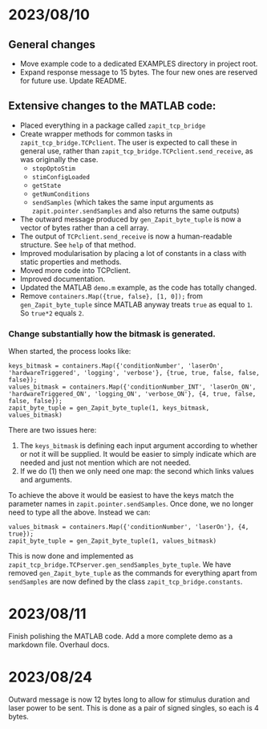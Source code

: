 
# 2023/08/10 

## General changes
* Move example code to a dedicated EXAMPLES directory in project root.
* Expand response message to 15 bytes. The four new ones are reserved for future use. Update README.

## Extensive changes to the MATLAB code:
* Placed everything in a package called `zapit_tcp_bridge`
* Create wrapper methods for common tasks in `zapit_tcp_bridge.TCPclient`. The user is expected to call these in general use, rather than `zapit_tcp_bridge.TCPclient.send_receive`, as was originally the case.
  * `stopOptoStim`
  * `stimConfigLoaded`
  * `getState`
  * `getNumConditions`
  * `sendSamples` (which takes the same input arguments as `zapit.pointer.sendSamples` and 
    also returns the same outputs)
* The outward message produced by `gen_Zapit_byte_tuple` is now a vector of bytes rather than a cell array.
* The output of `TCPclient.send_receive` is now a human-readable structure. See `help` of that method.
* Improved modularisation by placing a lot of constants in a class with static properties and methods.
* Moved more code into TCPclient.
* Improved documentation. 
* Updated the MATLAB `demo.m` example, as the code has totally changed. 
* Remove `containers.Map({true, false}, [1, 0]);` from `gen_Zapit_byte_tuple` since MATLAB anyway treats `true` as equal to `1`. So `true*2` equals `2`. 


### Change substantially how the bitmask is generated. 
When started, the process looks like:

```
keys_bitmask = containers.Map({'conditionNumber', 'laserOn', 'hardwareTriggered', 'logging', 'verbose'}, {true, true, false, false, false});
values_bitmask = containers.Map({'conditionNumber_INT', 'laserOn_ON', 'hardwareTriggered_ON', 'logging_ON', 'verbose_ON'}, {4, true, false, false, false});
zapit_byte_tuple = gen_Zapit_byte_tuple(1, keys_bitmask, values_bitmask)
```

There are two issues here:
1. The `keys_bitmask` is defining each input argument according to whether or not it will be supplied. 
It would be easier to simply indicate which are needed and just not mention which are not needed.
2. If we do (1) then we only need one map: the second which links values and arguments. 

To achieve the above it would be easiest to have the keys match the parameter names in `zapit.pointer.sendSamples`.
Once done, we no longer need to type all the above. 
Instead we can:

```
values_bitmask = containers.Map({'conditionNumber', 'laserOn'}, {4, true});
zapit_byte_tuple = gen_Zapit_byte_tuple(1, values_bitmask)
```

This is now done and implemented as `zapit_tcp_bridge.TCPserver.gen_sendSamples_byte_tuple`.
We have removed `gen_Zapit_byte_tuple` as the commands for everything apart from `sendSamples` are now defined by the class `zapit_tcp_bridge.constants`.


# 2023/08/11
Finish polishing the MATLAB code. Add a more complete demo as a markdown file. 
Overhaul docs.

# 2023/08/24
Outward message is now 12 bytes long to allow for stimulus duration and laser power to be sent.
This is done as a pair of signed singles, so each is 4 bytes.
